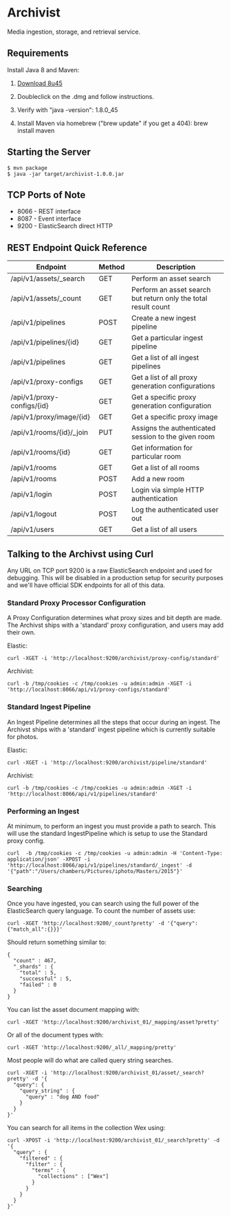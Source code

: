 # Archivist
Media ingestion, storage, and retrieval service.

## Requirements

Install Java 8 and Maven:

1. [Download 8u45](http://www.oracle.com/technetwork/java/javase/downloads/jdk8-downloads-2133151.html)

2. Doubleclick on the .dmg and follow instructions.

3. Verify with "java -version": 1.8.0_45

4. Install Maven via homebrew ("brew update" if you get a 404): brew install maven

## Starting the Server

```
$ mvn package
$ java -jar target/archivist-1.0.0.jar
```

## TCP Ports of Note

   * 8066 - REST interface
   * 8087 - Event interface
   * 9200 - ElasticSearch direct HTTP

## REST Endpoint Quick Reference

| Endpoint                   | Method | Description                                                    |
|----------------------------|--------|----------------------------------------------------------------|
| /api/v1/assets/_search     | GET    | Perform an asset search                                        |
| /api/v1/assets/_count      | GET    | Perform an asset search but return only the total result count |
| /api/v1/pipelines          | POST   | Create a new ingest pipeline                                   |
| /api/v1/pipelines/{id}        | GET    | Get a particular ingest pipeline                               |
| /api/v1/pipelines          | GET    | Get a list of all ingest pipelines                             |
| /api/v1/proxy-configs      | GET    | Get a list of all proxy generation configurations              |
| /api/v1/proxy-configs/{id} | GET    | Get a specific proxy generation configuration                  |
| /api/v1/proxy/image/{id}   | GET    | Get a specific proxy image                                     |
| /api/v1/rooms/{id}/_join   | PUT    | Assigns the authenticated session to the given room            |
| /api/v1/rooms/{id}         | GET    | Get information for particular room                            |
| /api/v1/rooms              | GET    | Get a list of all rooms                                        |
| /api/v1/rooms              | POST   | Add a new room                                                 |
| /api/v1/login              | POST   | Login via simple HTTP authentication                           |
| /api/v1/logout             | POST   | Log the authenticated user out                                 |
| /api/v1/users              | GET    | Get a list of all users                                        |

## Talking to the Archivst using Curl

Any URL on TCP port 9200 is a raw ElasticSearch endpoint and used for debugging.  This will be disabled
in a production setup for security purposes and we'll have official SDK endpoints for all of this data.

### Standard Proxy Processor Configuration

A Proxy Configuration determines what proxy sizes and bit depth are made.  The Archivst ships with
a 'standard' proxy configuration, and users may add their own.

Elastic:
```
curl -XGET -i 'http://localhost:9200/archivist/proxy-config/standard'
```

Archivist:
```
curl -b /tmp/cookies -c /tmp/cookies -u admin:admin -XGET -i 'http://localhost:8066/api/v1/proxy-configs/standard'
```

### Standard Ingest Pipeline

An Ingest Pipeline determines all the steps that occur during an ingest.  The Archivst ships with
a 'standard' ingest pipeline which is currently suitable for photos.

Elastic:
```
curl -XGET -i 'http://localhost:9200/archivist/pipeline/standard'
```

Archivist:
```
curl -b /tmp/cookies -c /tmp/cookies -u admin:admin -XGET -i 'http://localhost:8066/api/v1/pipelines/standard'
```

### Performing an Ingest

At minimum, to perform an ingest you must provide a path to search.  This will use the standard IngestPipeline which
is setup to use the Standard proxy config.

```
curl  -b /tmp/cookies -c /tmp/cookies -u admin:admin -H 'Content-Type: application/json' -XPOST -i 'http://localhost:8066/api/v1/pipelines/standard/_ingest' -d '{"path":"/Users/chambers/Pictures/iphoto/Masters/2015"}'
```

### Searching

Once you have ingested, you can search using the full power of the ElasticSearch query language. To count the number of assets use:

```
curl -XGET 'http://localhost:9200/_count?pretty' -d '{"query":{"match_all":{}}}'
```

Should return something similar to:

```
{
  "count" : 467,
  "_shards" : {
    "total" : 5,
    "successful" : 5,
    "failed" : 0
  }
}
```

You can list the asset document mapping with:

```
curl -XGET 'http://localhost:9200/archivist_01/_mapping/asset?pretty'
```

Or all of the document types with:

```
curl -XGET 'http://localhost:9200/_all/_mapping/pretty'
```


Most people will do what are called query string searches.

```
curl -XGET -i 'http://localhost:9200/archivist_01/asset/_search?pretty' -d '{
  "query": {
    "query_string" : {
      "query" : "dog AND food"
    }
  }
}'
```

You can search for all items in the collection Wex using:

```
curl -XPOST -i 'http://localhost:9200/archivist_01/_search?pretty' -d '{
  "query" : {
    "filtered" : {
      "filter" : {
        "terms" : {
          "collections" : ["Wex"]
        }
      }
    }
  }
}'
```

